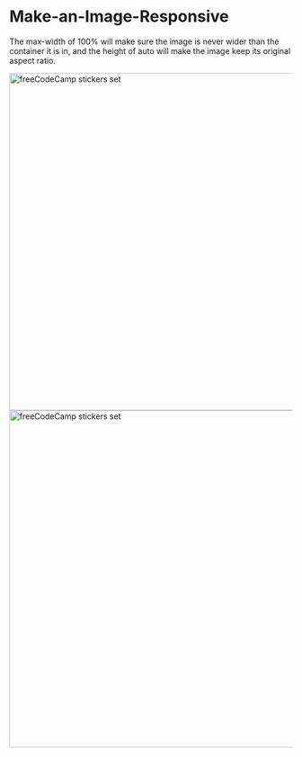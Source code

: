 # Make-an-Image-Responsive
The max-width of 100% will make sure the image is never wider than the container it is in, and the height of auto will make the image keep its original aspect ratio.
<style>
.responsive-img {
max-width: 100%;
  height: auto;

}

img {
  width: 600px;
}
</style>

<img class="responsive-img" src="https://s3.amazonaws.com/freecodecamp/FCCStickerPack.jpg" alt="freeCodeCamp stickers set">
<img src="https://s3.amazonaws.com/freecodecamp/FCCStickerPack.jpg" alt="freeCodeCamp stickers set">
